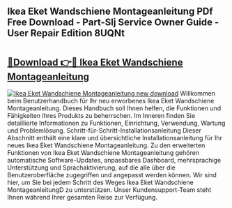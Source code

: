 ## Ikea Eket Wandschiene Montageanleitung PDf Free Download - Part-Slj Service Owner Guide - User Repair Edition 8UQNt

# <h2><a href="http://df8tja.blite.top/?on=Ikea+Eket+Wandschiene+Montageanleitung">🔗Download 👉🔴 Ikea Eket Wandschiene Montageanleitung</a></h2>

[![Ikea Eket Wandschiene Montageanleitung new download](https://i.imgur.com/lujVjoI.png)](http://df8tja.blite.top/?on=Ikea+Eket+Wandschiene+Montageanleitung)
Willkommen beim Benutzerhandbuch für Ihr neu erworbenes Ikea Eket Wandschiene Montageanleitung. Dieses Handbuch soll Ihnen helfen, die Funktionen und Fähigkeiten Ihres Produkts zu beherrschen. Im Inneren finden Sie detaillierte Informationen zu Funktionen, Einrichtung, Verwendung, Wartung und Problemlösung. Schritt-für-Schritt-Installationsanleitung Dieser Abschnitt enthält eine klare und übersichtliche Installationsanleitung für Ihr neues Ikea Eket Wandschiene Montageanleitung. Zu den erweiterten Funktionen von Ikea Eket Wandschiene Montageanleitung gehören automatische Software-Updates, anpassbares Dashboard, mehrsprachige Unterstützung und Sprachaktivierung, auf die alle über die Benutzeroberfläche zugegriffen und angepasst werden können. Wir sind hier, um Sie bei jedem Schritt des Weges Ikea Eket Wandschiene MontageanleitungD zu unterstützen. Unser Kundensupport-Team steht Ihnen während Ihrer gesamten Reise zur Verfügung.
